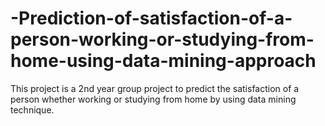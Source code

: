 # -Prediction-of-satisfaction-of-a-person-working-or-studying-from-home-using-data-mining-approach
This project is a 2nd year group project to predict the satisfaction of a person whether working or studying from home by using data mining technique.
